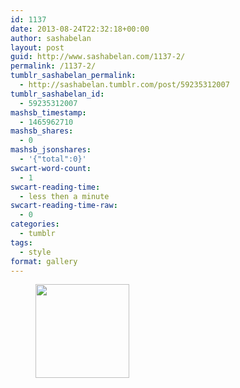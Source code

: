 ```yaml
---
id: 1137
date: 2013-08-24T22:32:18+00:00
author: sashabelan
layout: post
guid: http://www.sashabelan.com/1137-2/
permalink: /1137-2/
tumblr_sashabelan_permalink:
  - http://sashabelan.tumblr.com/post/59235312007
tumblr_sashabelan_id:
  - 59235312007
mashsb_timestamp:
  - 1465962710
mashsb_shares:
  - 0
mashsb_jsonshares:
  - '{"total":0}'
swcart-word-count:
  - 1
swcart-reading-time:
  - less then a minute
swcart-reading-time-raw:
  - 0
categories:
  - tumblr
tags:
  - style
format: gallery
---
```

<div id='gallery-534' class='gallery galleryid-1137 gallery-columns-3 gallery-size-thumbnail'>
  <figure class='gallery-item'> 
  
  <div class='gallery-icon portrait'>
    <a href='http://www.sashabelan.ru/1137-2/attachment/1138/'><img width="150" height="150" src="http://www.sashabelan.ru/wp-content/uploads/2013/08/tumblr_ms23xuwgPI1qarj97o1_500-150x150.jpg" class="attachment-thumbnail size-thumbnail" alt="" /></a>
  </div></figure>
</div>